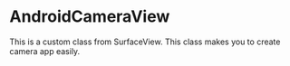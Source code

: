 AndroidCameraView
=================

This is a custom class from SurfaceView. This class makes you to create camera app easily.
